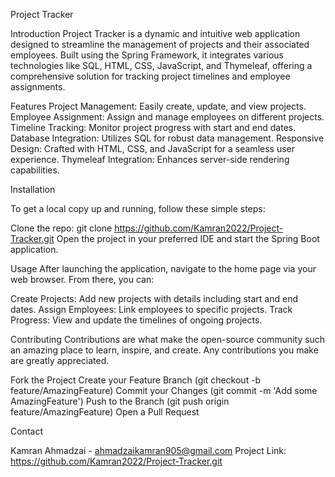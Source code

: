 Project Tracker

Introduction
Project Tracker is a dynamic and intuitive web application designed to streamline the management of projects and their associated employees. Built using the Spring Framework, it integrates various technologies like SQL, HTML, CSS, JavaScript, and Thymeleaf, offering a comprehensive solution for tracking project timelines and employee assignments.

Features
Project Management: Easily create, update, and view projects.
Employee Assignment: Assign and manage employees on different projects.
Timeline Tracking: Monitor project progress with start and end dates.
Database Integration: Utilizes SQL for robust data management.
Responsive Design: Crafted with HTML, CSS, and JavaScript for a seamless user experience.
Thymeleaf Integration: Enhances server-side rendering capabilities.

Installation

To get a local copy up and running, follow these simple steps:

Clone the repo:
git clone https://github.com/Kamran2022/Project-Tracker.git
Open the project in your preferred IDE and start the Spring Boot application.


Usage
After launching the application, navigate to the home page via your web browser. From there, you can:

Create Projects: Add new projects with details including start and end dates.
Assign Employees: Link employees to specific projects.
Track Progress: View and update the timelines of ongoing projects.

Contributing
Contributions are what make the open-source community such an amazing place to learn, inspire, and create. Any contributions you make are greatly appreciated.

Fork the Project
Create your Feature Branch (git checkout -b feature/AmazingFeature)
Commit your Changes (git commit -m 'Add some AmazingFeature')
Push to the Branch (git push origin feature/AmazingFeature)
Open a Pull Request

Contact

Kamran Ahmadzai - ahmadzaikamran905@gmail.com
Project Link: https://github.com/Kamran2022/Project-Tracker.git
